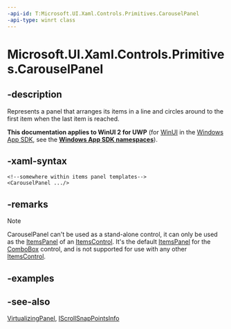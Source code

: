 ```yaml
---
-api-id: T:Microsoft.UI.Xaml.Controls.Primitives.CarouselPanel
-api-type: winrt class
---
```


<!-- Class syntax.
public class CarouselPanel : Windows.UI.Xaml.Controls.VirtualizingPanel, Windows.UI.Xaml.Controls.Primitives.ICarouselPanel, Windows.UI.Xaml.Controls.Primitives.IScrollSnapPointsInfo
-->

# Microsoft.UI.Xaml.Controls.Primitives.CarouselPanel

## -description
Represents a panel that arranges its items in a line and circles around to the first item when the last item is reached.

**This documentation applies to WinUI 2 for UWP** (for [WinUI](/windows/apps/winui/winui3/) in the [Windows App SDK](/windows/apps/windows-app-sdk/), see the **[Windows App SDK namespaces](/windows/windows-app-sdk/api/winrt/)**).

## -xaml-syntax
```xaml
<!--somewhere within items panel templates-->
<CarouselPanel .../>
```


## -remarks
> [!NOTE]
> CarouselPanel can't be used as a stand-alone control, it can only be used as the [ItemsPanel](../microsoft.ui.xaml.controls/itemscontrol_itemspanel.md) of an [ItemsControl](../microsoft.ui.xaml.controls/itemscontrol.md). It's the default [ItemsPanel](../microsoft.ui.xaml.controls/itemscontrol_itemspanel.md) for the [ComboBox](../microsoft.ui.xaml.controls/combobox.md) control, and is not supported for use with any other [ItemsControl](../microsoft.ui.xaml.controls/itemscontrol.md).

## -examples

## -see-also
[VirtualizingPanel](../microsoft.ui.xaml.controls/virtualizingpanel.md), [IScrollSnapPointsInfo](iscrollsnappointsinfo.md)
